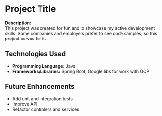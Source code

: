 # Project Title

**Description:**  
This project was created for fun and to showcase my active development skills. Some companies and employers 
prefer to see code samples, so this project serves for it.

## Technologies Used
- **Programming Language:** Java
- **Frameworks/Libraries:** Spring Boot, Google libs for work with GCP

## Future Enhancements
- Add unit and integration tests
- Improve API
- Refactor controlers and services